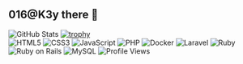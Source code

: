 ## 016@K3y there 👋

![GitHub Stats](https://github-readme-stats.vercel.app/api?username=Hiroaki027)
[![trophy](https://github-profile-trophy.vercel.app/?username=Hiroaki027&theme=onedark)](https://github.com/ryo-ma/github-profile-trophy)  
![HTML5](https://img.shields.io/badge/HTML5-E34F26?style=flat&logo=html5&logoColor=white)
![CSS3](https://img.shields.io/badge/CSS3-1572B6?style=flat&logo=css3&logoColor=white)
![JavaScript](https://img.shields.io/badge/-JavaScript-F7DF1E?style=flat-square&logo=javascript&logoColor=black)
![PHP](https://img.shields.io/badge/-PHP-777BB4?style=flat-square&logo=php&logoColor=white)
![Docker](https://img.shields.io/badge/Docker-2496ED?style=flat&logo=docker&logoColor=white)
![Laravel](https://img.shields.io/badge/-Laravel-FF2D20?style=flat-square&logo=laravel&logoColor=white)
![Ruby](https://img.shields.io/badge/Ruby-701516?style=flat&logo=ruby&logoColor=white)
![Ruby on Rails](https://img.shields.io/badge/Ruby_on_Rails-CC0000?style=flat&logo=ruby-on-rails&logoColor=white)
![MySQL](https://img.shields.io/badge/-MySQL-4479A1?style=flat-square&logo=mysql&logoColor=white)
![Profile Views](https://komarev.com/ghpvc/?username=Hiroaki027)

<!--
**Hiroaki027/Hiroaki027** is a ✨ _special_ ✨ repository because its `README.md` (this file) appears on your GitHub profile.

Here are some ideas to get you started:

- 🔭 I’m currently working on ...
- 🌱 I’m currently learning ...
- 👯 I’m looking to collaborate on ...
- 🤔 I’m looking for help with ...
- 💬 Ask me about ...
- 📫 How to reach me: ...
- 😄 Pronouns: ...
- ⚡ Fun fact: ...
-->
